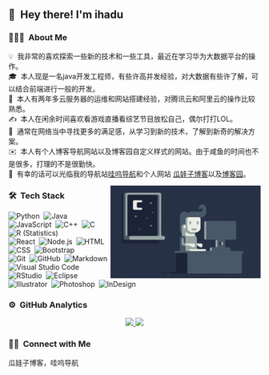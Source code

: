 ## 👋 &nbsp;Hey there! I'm ihadu

### 👨🏻‍💻 &nbsp;About Me

💡 &nbsp;我非常的喜欢探索一些新的技术和一些工具，最近在学习华为大数据平台的操作。\
🎓 &nbsp;本人现是一名java开发工程师，有些许高并发经验，对大数据有些许了解，可以结合前端进行一般的开发。\
🌱 &nbsp;本人有两年多云服务器的运维和网站搭建经验，对腾讯云和阿里云的操作比较熟悉。\
✍️ &nbsp;本人在闲余时间喜欢看游戏直播看综艺节目放松自己，偶尔打打LOL。\
💬 &nbsp;通常在网络当中寻找更多的满足感，从学习到新的技术，了解到新奇的解决方案。\
✉️ &nbsp;本人有个人博客导航网站以及博客园自定义样式的网站。由于咸鱼的时间也不是很多，打理的不是很勤快。\
📄 &nbsp;有幸的话可以光临我的导航站[哇呜导航](https://oicio.cn)和个人网站 [瓜娃子博客](https://www.ihadyou.cn)以及[博客园](https://www.cnblogs.com/ihadu/)。

<img alt="Night Coding" src="https://raw.githubusercontent.com/AVS1508/AVS1508/master/assets/Night-Coding.gif" align="right"/>

### 🛠 &nbsp;Tech Stack

![Python](https://img.shields.io/badge/-Python-333333?style=flat&logo=python)&nbsp;
![Java](https://img.shields.io/badge/-Java-333333?style=flat&logo=Java&logoColor=FFA518)&nbsp;
![JavaScript](https://img.shields.io/badge/-JavaScript-333333?style=flat&logo=javascript)&nbsp;
![C++](https://img.shields.io/badge/-C++-333333?style=flat&logo=C%2B%2B&logoColor=00599C)&nbsp;
![C](https://img.shields.io/badge/-C-333333?style=flat&logo=C&logoColor=A8B9CC)&nbsp;
![R (Statistics)](https://img.shields.io/badge/-R-333333?style=flat&logo=R&logoColor=276DC3)\
![React](https://img.shields.io/badge/-React-333333?style=flat&logo=react)&nbsp;
![Node.js](https://img.shields.io/badge/-Node.js-333333?style=flat&logo=node.js)&nbsp;
![HTML](https://img.shields.io/badge/-HTML-333333?style=flat&logo=HTML5)&nbsp;
![CSS](https://img.shields.io/badge/-CSS-333333?style=flat&logo=CSS3&logoColor=1572B6)&nbsp;
![Bootstrap](https://img.shields.io/badge/-Bootstrap-333333?style=flat&logo=bootstrap&logoColor=563D7C)\
![Git](https://img.shields.io/badge/-Git-333333?style=flat&logo=git)&nbsp;
![GitHub](https://img.shields.io/badge/-GitHub-333333?style=flat&logo=github)&nbsp;
![Markdown](https://img.shields.io/badge/-Markdown-333333?style=flat&logo=markdown)\
![Visual Studio Code](https://img.shields.io/badge/-Visual%20Studio%20Code-333333?style=flat&logo=visual-studio-code&logoColor=007ACC)&nbsp;
![RStudio](https://img.shields.io/badge/-RStudio-333333?style=flat&logo=rstudio)&nbsp;
![Eclipse](https://img.shields.io/badge/-Eclipse-333333?style=flat&logo=eclipse-ide&logoColor=2C2255)\
![Illustrator](https://img.shields.io/badge/-Illustrator-333333?style=flat&logo=adobe-illustrator)&nbsp;
![Photoshop](https://img.shields.io/badge/-Photoshop-333333?style=flat&logo=adobe-photoshop)&nbsp;
![InDesign](https://img.shields.io/badge/-InDesign-333333?style=flat&logo=adobe-indesign)

### ⚙️ &nbsp;GitHub Analytics

<p align="center">
<a href="https://github.com/ihadu">
  <img height="180em" src="https://github-readme-stats-eight-theta.vercel.app/api?username=ihadu&show_icons=true&theme=react&include_all_commits=true&count_private=true"/>
  <img height="180em" src="https://github-readme-stats-eight-theta.vercel.app/api/top-langs/?username=ihadu&layout=compact&langs_count=8&theme=react"/>
</a>
</p>

### 🤝🏻 &nbsp;Connect with Me

瓜娃子博客，哇呜导航

